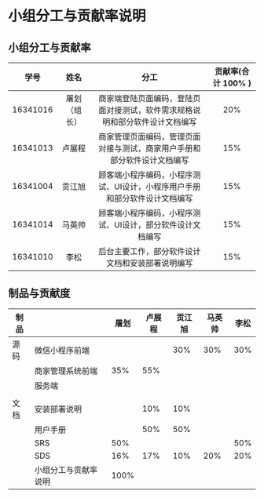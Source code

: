 # 小组分工与贡献率说明

## 小组分工与贡献率

|   学号   |          姓名          |                             分工                             | 贡献率(合计 100% ) |
| :------: | :--------------------: | :----------------------------------------------------------: | :----------------: |
| 16341016 |     屠划（组长）   | 商家端登陆页面编码，登陆页面对接测试，软件需求规格说明和部分软件设计文档编写 |        20%         |
| 16341013 |     卢展程         | 商家管理页面编码，管理页面对接与测试，商家用户手册和部分软件设计文档编写 |        15%         |
| 16341004 |     贡江旭         | 顾客端小程序编码，小程序测试、UI设计，小程序用户手册和部分软件设计文档编写 |        15%         |
| 16341014 |     马英帅         |      顾客端小程序编码，小程序测试、UI设计，部分软件设计文档编写      |        15%         |
| 16341010 |      李松          |       后台主要工作，部分软件设计文档和安装部署说明编写                |        15%         |

## 制品与贡献度

| 制品 |                      | 屠划 | 卢展程 | 贡江旭| 马英帅 | 李松 |
| ---- | -------------------- | ------ | ------ | ------ | ------ | ------ | 
| 源码 | 微信小程序前端       |        |        | 30%    | 30%    | 30%    | 
|      | 商家管理系统前端     | 35%    | 55%    |        |        |        | 
|      | 服务端               |        |        |        |        |        |
|      |                      |        |        |        |        |        |
| 文档 | 安装部署说明         |        | 10%    | 10%      |        |        | 
|      | 用户手册             |        | 50%    | 50%    |        |        |
|      | SRS                  | 50%   |        |        |        |  50%      | 
|      | SDS                  | 16%    | 17%    | 10%    | 20%    | 20%    |
|      | 小组分工与贡献率说明 | 100%   |        |        |        |        | 
